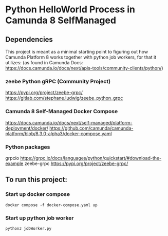 # Python HelloWorld Process in Camunda 8 SelfManaged

## Dependencies
This project is meant as a minimal starting point to figuring out how Camunda Platform 8 works together with python job workers, for that it utilizes:
(as found in Camunda Docs: https://docs.camunda.io/docs/next/apis-tools/community-clients/python/)
### zeebe Python gRPC (Community Project)
https://pypi.org/project/zeebe-grpc/
https://gitlab.com/stephane.ludwig/zeebe_python_grpc

### Camunda 8 Self-Managed Docker Compose
https://docs.camunda.io/docs/next/self-managed/platform-deployment/docker/
https://github.com/camunda/camunda-platform/blob/8.3.0-alpha3/docker-compose.yaml

### Python packages
grpcio https://grpc.io/docs/languages/python/quickstart/#download-the-example
zeebe-grpc https://pypi.org/project/zeebe-grpc/

## To run this project:

### Start up docker compose
```
docker compose -f docker-compose.yaml up
```

### Start up python job worker
```
python3 jobWorker.py
```

